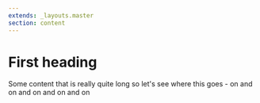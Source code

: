 ```yaml
---
extends: _layouts.master
section: content
---
```


# First heading

Some content that is really quite long so let's see where this goes - on and on and on and on and on